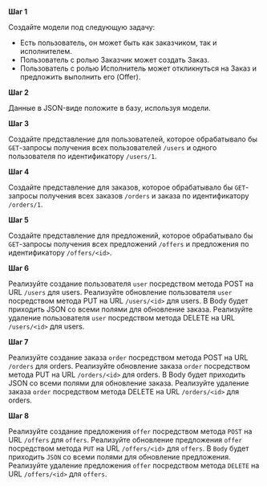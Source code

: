 **Шаг 1**

Создайте модели под следующую задачу:

- Есть пользователь, он может быть как заказчиком, так и исполнителем.
- Пользователь с ролью Заказчик может создать Заказ.
- Пользователь с ролью Исполнитель может откликнуться на Заказ и предложить выполнить его (Offer).

**Шаг 2**

Данные в JSON-виде положите в базу, используя модели.

**Шаг 3**

Создайте представление для пользователей, которое обрабатывало бы `GET`-запросы получения всех пользователей `/users` и одного пользователя по идентификатору `/users/1`.

**Шаг 4**

Создайте представление для заказов, которое обрабатывало бы `GET`-запросы получения всех заказов `/orders` и заказа по идентификатору `/orders/1`.

**Шаг 5**

Создайте представление для предложений, которое обрабатывало бы `GET`-запросы получения всех предложений `/offers` и предложения по идентификатору `/offers/<id>`.

**Шаг 6**

Реализуйте создание пользователя `user` посредством метода POST на URL `/users`  для users.
Реализуйте обновление пользователя `user` посредством метода PUT на URL `/users/<id>`  для users. В Body будет приходить JSON со всеми полями для обновление заказа.
Реализуйте удаление пользователя `user` посредством метода DELETE на URL `/users/<id>` для users.

**Шаг 7**

Реализуйте создание заказа `order` посредством метода POST на URL `/orders`  для orders.
Реализуйте обновление заказа `order` посредством метода PUT на URL `/orders/<id>`  для orders. В Body будет приходить JSON со всеми полями для обновление заказа.
Реализуйте удаление заказа `order` посредством метода DELETE на URL `/orders/<id>` для orders.

**Шаг 8**

Реализуйте создание предложения `offer` посредством метода `POST` на URL `/offers` для `offers`.
Реализуйте обновление предложения `offer` посредством метода `PUT` на URL `/offers/<id>` для `offers`. В `Body` будет приходить `JSON` со всеми полями для обновление предложения.
Реализуйте удаление предложения `offer` посредством метода `DELETE` на URL `/offers/<id>` для `offers`.